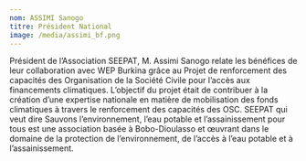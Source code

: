 ```yaml
---
nom: ASSIMI Sanogo
titre: Président National
image: /media/assimi_bf.png
---
```

Président de l’Association SEEPAT, M. Assimi Sanogo relate les bénéfices de leur collaboration avec WEP Burkina grâce au  Projet de renforcement des capacités des Organisation de la Société Civile pour l’accès aux financements climatiques. L’objectif du projet était de contribuer à la création d’une expertise nationale en matière de mobilisation des fonds climatiques à travers le renforcement des capacités  des OSC. 
 SEEPAT qui veut dire Sauvons l’environnement, l’eau potable et l’assainissement pour tous est une association basée à Bobo-Dioulasso et œuvrant dans le domaine de la protection de l’environnement, de l’accès à l’eau potable et à l’assainissement.
